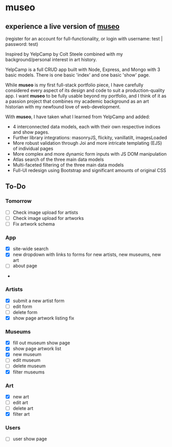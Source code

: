 # **museo**

## experience a live version of [**museo**](#)

(register for an account for full-functionality, or login with username: test | password: test)

Inspired by YelpCamp by Colt Steele combined with my background/personal interest in art history.

YelpCamp is a full CRUD app built with Node, Express, and Mongo with 3 basic models. There is one basic 'index' and one basic 'show' page.

While **museo** is my first full-stack portfolio piece, I have carefully considered every aspect of its design and code to suit a production-quality app. I want **museo** to be fully usable beyond my portfolio, and I think of it as a passion project that combines my academic background as an art historian with my newfound love of web-development.

With **museo**, I have taken what I learned from YelpCamp and added:

- 4 interconnected data models, each with their own respective indices and show pages.
- Further library integrations: masonryJS, flickity, vanillatilt, imagesLoaded
- More robust validation through Joi and more intricate templating (EJS) of individual pages
- More complex and more dynamic form inputs with JS DOM manipulation
- Atlas search of the three main data models
- Multi-faceted filtering of the three main data models
- Full-UI redesign using Bootstrap and significant amounts of original CSS

## To-Do

### Tomorrow

- [ ] Check image upload for artists
- [ ] Check image upload for artworks
- [ ] Fix artwork schema

### App

- [x] site-wide search
- [x] new dropdown with links to forms for new artists, new museums, new art
- [ ] about page
-

### Artists

- [x] submit a new artist form
- [ ] edit form
- [ ] delete form
- [x] show page artwork listing fix

### Museums

- [x] fill out museum show page
- [x] show page artwork list
- [x] new museum
- [ ] edit museum
- [ ] delete museum
- [x] filter museums

### Art

- [x] new art
- [ ] edit art
- [ ] delete art
- [x] filter art

### Users

- [ ] user show page
